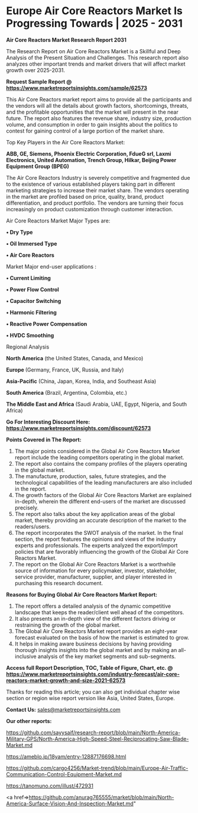 # Europe Air Core Reactors Market Is Progressing Towards | 2025 - 2031

<strong>Air Core Reactors Market Research Report 2031</strong>

The Research Report on Air Core Reactors Market is a Skillful and Deep Analysis of the Present Situation and Challenges. This research report also analyzes other important trends and market drivers that will affect market growth over 2025-2031.

<strong>Request Sample Report @ <a href=https://www.marketreportsinsights.com/sample/62573>https://www.marketreportsinsights.com/sample/62573</a></strong>

This Air Core Reactors market report aims to provide all the participants and the vendors will all the details about growth factors, shortcomings, threats, and the profitable opportunities that the market will present in the near future. The report also features the revenue share, industry size, production volume, and consumption in order to gain insights about the politics to contest for gaining control of a large portion of the market share.

Top Key Players in the Air Core Reactors Market:

<strong>ABB, GE, Siemens, Phoenix Electric Corporation, FdueG srl, Laxmi Electronics, United Automation, Trench Group, Hilkar, Beijing Power Equipment Group (BPEG)</strong>

The Air Core Reactors Industry is severely competitive and fragmented due to the existence of various established players taking part in different marketing strategies to increase their market share. The vendors operating in the market are profiled based on price, quality, brand, product differentiation, and product portfolio. The vendors are turning their focus increasingly on product customization through customer interaction.

Air Core Reactors Market Major Types are:

<strong>• Dry Type

• Oil Immersed Type

• Air Core Reactors</strong>

Market Major end-user applications :

<strong>• Current Limiting

• Power Flow Control

• Capacitor Switching

• Harmonic Filtering

• Reactive Power Compensation

• HVDC Smoothing</strong>

Regional Analysis

</u><strong><b>North America</b></strong> (the United States, Canada, and Mexico)

<strong><b>Europe </b></strong>(Germany, France, UK, Russia, and Italy)

<strong><b>Asia-Pacific</b></strong> (China, Japan, Korea, India, and Southeast Asia)

<strong><b>South America</b></strong> (Brazil, Argentina, Colombia, etc.)

<strong><b>The Middle East and Africa</b></strong> (Saudi Arabia, UAE, Egypt, Nigeria, and South Africa)

<strong>Go For Interesting Discount Here: <a href=https://www.marketreportsinsights.com/discount/62573>https://www.marketreportsinsights.com/discount/62573</a></strong>

<strong>Points Covered in The Report:</strong>
<ol>
  <li>The major points considered in the Global Air Core Reactors Market report include the leading competitors operating in the global market.</li>
  <li>The report also contains the company profiles of the players operating in the global market.</li>
  <li>The manufacture, production, sales, future strategies, and the technological capabilities of the leading manufacturers are also included in the report.</li>
  <li>The growth factors of the Global Air Core Reactors Market are explained in-depth, wherein the different end-users of the market are discussed precisely.</li>
  <li>The report also talks about the key application areas of the global market, thereby providing an accurate description of the market to the readers/users.</li>
  <li>The report incorporates the SWOT analysis of the market. In the final section, the report features the opinions and views of the industry experts and professionals. The experts analyzed the export/import policies that are favorably influencing the growth of the Global Air Core Reactors Market.</li>
  <li>The report on the Global Air Core Reactors Market is a worthwhile source of information for every policymaker, investor, stakeholder, service provider, manufacturer, supplier, and player interested in purchasing this research document.</li>
</ol>
<strong>Reasons for Buying Global Air Core Reactors Market Report:</strong>

<ol>
  <li>The report offers a detailed analysis of the dynamic competitive landscape that keeps the reader/client well ahead of the competitors.</li>
  <li>It also presents an in-depth view of the different factors driving or restraining the growth of the global market.</li>
  <li>The Global Air Core Reactors Market report provides an eight-year forecast evaluated on the basis of how the market is estimated to grow.</li>
  <li>It helps in making aware business decisions by having providing thorough insights insights into the global market and by making an all-inclusive analysis of the key market segments and sub-segments.</li>
</ol>
<strong>Access full Report Description, TOC, Table of Figure, Chart, etc. @ <a href=https://www.marketreportsinsights.com/industry-forecast/air-core-reactors-market-growth-and-size-2021-62573>https://www.marketreportsinsights.com/industry-forecast/air-core-reactors-market-growth-and-size-2021-62573</a></strong>


Thanks for reading this article; you can also get individual chapter wise section or region wise report version like Asia, United States, Europe.

<strong>Contact Us:</strong>
sales@marketreportsinsights.com

<strong>Our other reports:</strong>

<a href=https://github.com/sayysaif/research-report/blob/main/North-America-Military-GPS/North-America-High-Speed-Steel-Reciprocating-Saw-Blade-Market.md>https://github.com/sayysaif/research-report/blob/main/North-America-Military-GPS/North-America-High-Speed-Steel-Reciprocating-Saw-Blade-Market.md</a>

<a href=https://ameblo.jp/18yam/entry-12887176698.html>https://ameblo.jp/18yam/entry-12887176698.html</a>

<a href=https://github.com/cargo4256/Market-trend/blob/main/Europe-Air-Traffic-Communication-Control-Equipment-Market.md>https://github.com/cargo4256/Market-trend/blob/main/Europe-Air-Traffic-Communication-Control-Equipment-Market.md</a>

<a href=https://tanomuno.com/illust/472931>https://tanomuno.com/illust/472931</a>

<a href=>https://github.com/anurag765555/market/blob/main/North-America-Surface-Vision-And-Inspection-Market.md</a>"
